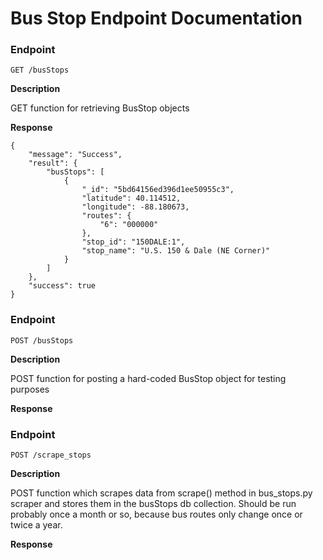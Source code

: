 # Bus Stop Endpoint Documentation
### Endpoint

    GET /busStops

**Description**

GET function for retrieving BusStop objects

**Response**

    {
        "message": "Success",
        "result": {
            "busStops": [
                {
                    "_id": "5bd64156ed396d1ee50955c3",
                    "latitude": 40.114512,
                    "longitude": -88.180673,
                    "routes": {
                        "6": "000000"
                    },
                    "stop_id": "150DALE:1",
                    "stop_name": "U.S. 150 & Dale (NE Corner)"
                }
            ]
        },
        "success": true
    }

### Endpoint

    POST /busStops

**Description**

POST function for posting a hard-coded BusStop object for testing purposes

**Response**

### Endpoint

    POST /scrape_stops

**Description**

POST function which scrapes data from scrape() method in bus_stops.py scraper and stores them in the busStops db collection. Should be run probably once a month or so, because bus routes only change once or twice a year.

**Response**
